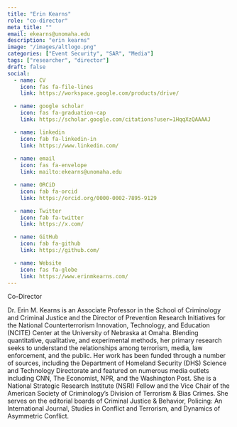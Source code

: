 ```yaml
---
title: "Erin Kearns"
role: "co-director"
meta_title: ""
email: ekearns@unomaha.edu
description: "erin kearns"
image: "/images/altlogo.png"
categories: ["Event Security", "SAR", "Media"]
tags: ["researcher", "director"]
draft: false
social:
  - name: CV
    icon: fas fa-file-lines
    link: https://workspace.google.com/products/drive/

  - name: google scholar
    icon: fas fa-graduation-cap
    link: https://scholar.google.com/citations?user=1HqqXzQAAAAJ

  - name: linkedin
    icon: fab fa-linkedin-in
    link: https://www.linkedin.com/
  
  - name: email
    icon: fas fa-envelope
    link: mailto:ekearns@unomaha.edu

  - name: ORCiD
    icon: fab fa-orcid
    link: https://orcid.org/0000-0002-7895-9129

  - name: Twitter
    icon: fab fa-twitter
    link: https://x.com/

  - name: GitHub
    icon: fab fa-github
    link: https://github.com/

  - name: Website
    icon: fas fa-globe
    link: https://www.erinmkearns.com/
---
```

Co-Director
<!--more-->
Dr. Erin M. Kearns is an Associate Professor in the School of Criminology and Criminal Justice and the Director of Prevention Research Initiatives for the National Counterterrorism Innovation, Technology, and Education (NCITE) Center at the University of Nebraska at Omaha. Blending quantitative, qualitative, and experimental methods, her primary research seeks to understand the relationships among terrorism, media, law enforcement, and the public. Her work has been funded through a number of sources, including the Department of Homeland Security (DHS) Science and Technology Directorate and featured on numerous media outlets including CNN, The Economist, NPR, and the Washington Post. She is a National Strategic Research Institute (NSRI) Fellow and the Vice Chair of the American Society of Criminology’s Division of Terrorism & Bias Crimes. She serves on the editorial boards of Criminal Justice & Behavior, Policing: An International Journal, Studies in Conflict and Terrorism, and Dynamics of Asymmetric Conflict.